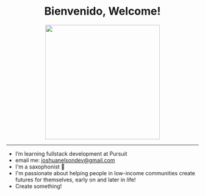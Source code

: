 
<h1 align="center">  Bienvenido, Welcome!</h1>


<p align="center">
  <img src="https://media1.giphy.com/media/YnexM9LwlwGu4Z1QnS/200w.webp?cid=ecf05e47pfon3mrjka6iacds8hqu3c4gs4obnmy3zgew7g8o&rid=200w.webp&ct=g"          width="300" height="300" />
</p>

---
<!--
**joshuanelsondev/joshuanelsondev** is a ✨ _special_ ✨ repository because its `README.md` (this file) appears on your GitHub profile.

Here are some ideas to get you started:

- 🔭 I’m currently working on ...
- 🌱 I’m currently learning ...
- 👯 I’m looking to collaborate on ...
- 🤔 I’m looking for help with ...
- 💬 Ask me about ...
- 📫 How to reach me: ...
- 😄 Pronouns: ...
- ⚡ Fun fact: ...
-->
- I’m learning fullstack development at Pursuit
- email me: joshuanelsondev@gmail.com
- I'm a saxophonist 🎷
- I'm passionate about helping people in low-income communities create futures for themselves, early on and later in life!
- Create something!
